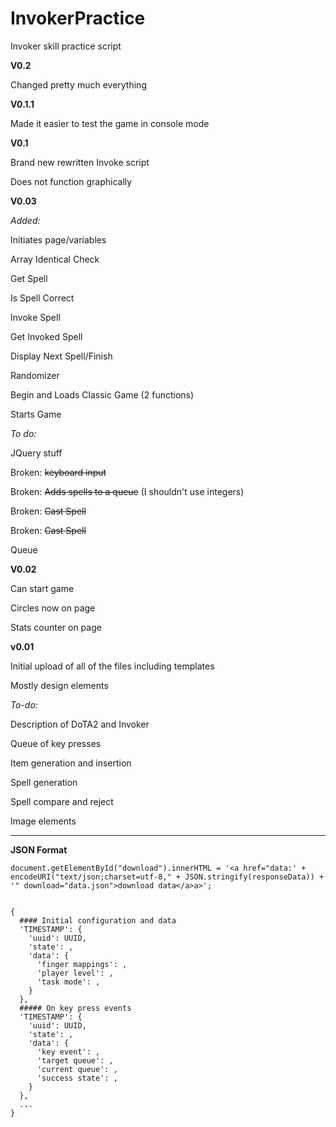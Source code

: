 # InvokerPractice
Invoker skill practice script

**V0.2**

Changed pretty much everything

**V0.1.1**

Made it easier to test the game in console mode

**V0.1**

Brand new rewritten Invoke script

Does not function graphically

**V0.03**

*Added:*

Initiates page/variables

Array Identical Check

Get Spell

Is Spell Correct

Invoke Spell

Get Invoked Spell

Display Next Spell/Finish

Randomizer

Begin and Loads Classic Game (2 functions)

Starts Game

*To do:*

JQuery stuff 

Broken: ~~keyboard input~~

Broken: ~~Adds spells to a queue~~ (I shouldn't use integers)

Broken: ~~Cast Spell~~

Broken: ~~Cast Spell~~

Queue

**V0.02**

Can start game

Circles now on page

Stats counter on page

**v0.01**

Initial upload of all of the files including templates

Mostly design elements

*To-do:*

Description of DoTA2 and Invoker

Queue of key presses

Item generation and insertion 

Spell generation

Spell compare and reject

Image elements

---

**JSON Format**

	document.getElementById("download").innerHTML = '<a href="data:' + encodeURI("text/json;charset=utf-8," + JSON.stringify(responseData)) + '" download="data.json">download data</a>a>';


	{
	  #### Initial configuration and data
	  'TIMESTAMP': {
		'uuid': UUID,
		'state': ,
		'data': {
		  'finger mappings': ,
		  'player level': ,
		  'task mode': ,
		}
	  },
	  ##### On key press events
	  'TIMESTAMP': {
		'uuid': UUID,
		'state': ,
		'data': {
		  'key event': ,
		  'target queue': ,
		  'current queue': ,
		  'success state': ,
		}
	  },
	  ...
	}
